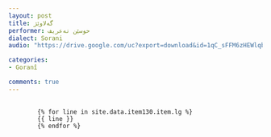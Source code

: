 ```yaml
---
layout: post
title: گه‌لاوێژ
performer: حوسێن ته‌عریف
dialect: Sorani
audio: "https://drive.google.com/uc?export=download&id=1qC_sFFM6zHEWlqbImrFT4TZHZgkCTg5n"

categories:
- Goranî

comments: true
---
```


<div class="language-plaintext highlighter-rouge">
    <div class="highlight">
        <pre class="highlight">
            <code>
        {% for line in site.data.item130.item.lg %}
        {{ line }}
        {% endfor %}
            </code>
        </pre>
    </div>
</div>

